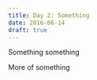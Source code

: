 ```yaml
---
title: Day 2: Something
date: 2016-06-14
draft: true
---
```


Something something

<div></div><!--more-->

More of something

